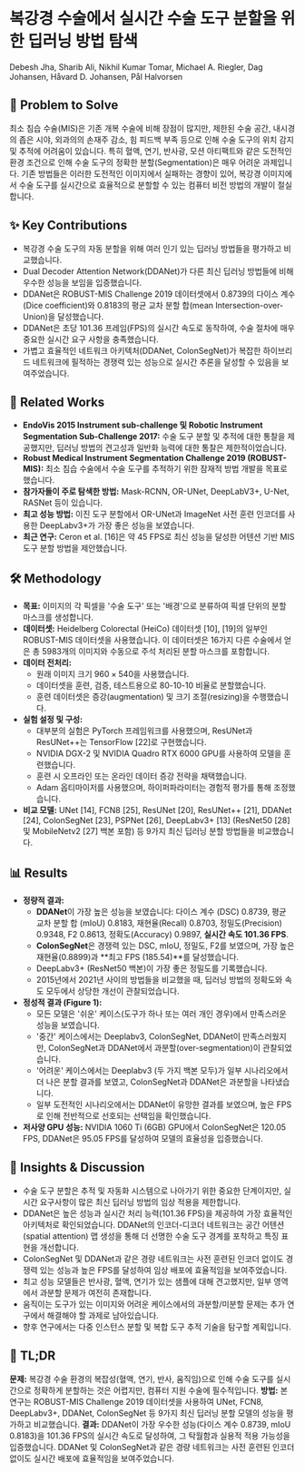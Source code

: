 # 복강경 수술에서 실시간 수술 도구 분할을 위한 딥러닝 방법 탐색
Debesh Jha, Sharib Ali, Nikhil Kumar Tomar, Michael A. Riegler, Dag Johansen, Håvard D. Johansen, Pål Halvorsen

## 🧩 Problem to Solve
최소 침습 수술(MIS)은 기존 개복 수술에 비해 장점이 많지만, 제한된 수술 공간, 내시경의 좁은 시야, 외과의의 손재주 감소, 힘 피드백 부족 등으로 인해 수술 도구의 위치 감지 및 추적에 어려움이 있습니다. 특히 혈액, 연기, 반사광, 모션 아티팩트와 같은 도전적인 환경 조건으로 인해 수술 도구의 정확한 분할(Segmentation)은 매우 어려운 과제입니다. 기존 방법들은 이러한 도전적인 이미지에서 실패하는 경향이 있어, 복강경 이미지에서 수술 도구를 실시간으로 효율적으로 분할할 수 있는 컴퓨터 비전 방법의 개발이 절실합니다.

## ✨ Key Contributions
*   복강경 수술 도구의 자동 분할을 위해 여러 인기 있는 딥러닝 방법들을 평가하고 비교했습니다.
*   Dual Decoder Attention Network(DDANet)가 다른 최신 딥러닝 방법들에 비해 우수한 성능을 보임을 입증했습니다.
*   DDANet은 ROBUST-MIS Challenge 2019 데이터셋에서 0.8739의 다이스 계수(Dice coefficient)와 0.8183의 평균 교차 분할 합(mean Intersection-over-Union)을 달성했습니다.
*   DDANet은 초당 101.36 프레임(FPS)의 실시간 속도로 동작하여, 수술 절차에 매우 중요한 실시간 요구 사항을 충족했습니다.
*   가볍고 효율적인 네트워크 아키텍처(DDANet, ColonSegNet)가 복잡한 하이브리드 네트워크에 필적하는 경쟁력 있는 성능으로 실시간 추론을 달성할 수 있음을 보여주었습니다.

## 📎 Related Works
*   **EndoVis 2015 Instrument sub-challenge 및 Robotic Instrument Segmentation Sub-Challenge 2017:** 수술 도구 분할 및 추적에 대한 통찰을 제공했지만, 딥러닝 방법의 견고성과 일반화 능력에 대한 통찰은 제한적이었습니다.
*   **Robust Medical Instrument Segmentation Challenge 2019 (ROBUST-MIS):** 최소 침습 수술에서 수술 도구를 추적하기 위한 잠재적 방법 개발을 목표로 했습니다.
*   **참가자들이 주로 탐색한 방법:** Mask-RCNN, OR-UNet, DeepLabV3+, U-Net, RASNet 등이 있습니다.
*   **최고 성능 방법:** 이진 도구 분할에서 OR-UNet과 ImageNet 사전 훈련 인코더를 사용한 DeepLabv3+가 가장 좋은 성능을 보였습니다.
*   **최근 연구:** Ceron et al. [16]은 약 45 FPS로 최신 성능을 달성한 어텐션 기반 MIS 도구 분할 방법을 제안했습니다.

## 🛠️ Methodology
*   **목표:** 이미지의 각 픽셀을 '수술 도구' 또는 '배경'으로 분류하여 픽셀 단위의 분할 마스크를 생성합니다.
*   **데이터셋:** Heidelberg Colorectal (HeiCo) 데이터셋 [10], [19]의 일부인 ROBUST-MIS 데이터셋을 사용했습니다. 이 데이터셋은 16가지 다른 수술에서 얻은 총 5983개의 이미지와 수동으로 주석 처리된 분할 마스크를 포함합니다.
*   **데이터 전처리:**
    *   원래 이미지 크기 $960 \times 540$을 사용했습니다.
    *   데이터셋을 훈련, 검증, 테스트용으로 80-10-10 비율로 분할했습니다.
    *   훈련 데이터셋은 증강(augmentation) 및 크기 조절(resizing)을 수행했습니다.
*   **실험 설정 및 구성:**
    *   대부분의 실험은 PyTorch 프레임워크를 사용했으며, ResUNet과 ResUNet++는 TensorFlow [22]로 구현했습니다.
    *   NVIDIA DGX-2 및 NVIDIA Quadro RTX 6000 GPU를 사용하여 모델을 훈련했습니다.
    *   훈련 시 오프라인 또는 온라인 데이터 증강 전략을 채택했습니다.
    *   Adam 옵티마이저를 사용했으며, 하이퍼파라미터는 경험적 평가를 통해 조정했습니다.
*   **비교 모델:** UNet [14], FCN8 [25], ResUNet [20], ResUNet++ [21], DDANet [24], ColonSegNet [23], PSPNet [26], DeepLabv3+ [13] (ResNet50 [28] 및 MobileNetv2 [27] 백본 포함) 등 9가지 최신 딥러닝 분할 방법들을 비교했습니다.

## 📊 Results
*   **정량적 결과:**
    *   **DDANet**이 가장 높은 성능을 보였습니다: 다이스 계수 (DSC) 0.8739, 평균 교차 분할 합 (mIoU) 0.8183, 재현율(Recall) 0.8703, 정밀도(Precision) 0.9348, F2 0.8613, 정확도(Accuracy) 0.9897, **실시간 속도 101.36 FPS**.
    *   **ColonSegNet**은 경쟁력 있는 DSC, mIoU, 정밀도, F2를 보였으며, 가장 높은 재현율(0.8899)과 **최고 FPS (185.54)**를 달성했습니다.
    *   DeepLabv3+ (ResNet50 백본)이 가장 좋은 정밀도를 기록했습니다.
    *   2015년에서 2021년 사이의 방법들을 비교했을 때, 딥러닝 방법의 정확도와 속도 모두에서 상당한 개선이 관찰되었습니다.
*   **정성적 결과 (Figure 1):**
    *   모든 모델은 '쉬운' 케이스(도구가 하나 또는 여러 개인 경우)에서 만족스러운 성능을 보였습니다.
    *   '중간' 케이스에서는 Deeplabv3, ColonSegNet, DDANet이 만족스러웠지만, ColonSegNet과 DDANet에서 과분할(over-segmentation)이 관찰되었습니다.
    *   '어려운' 케이스에서는 Deeplabv3 (두 가지 백본 모두)가 일부 시나리오에서 더 나은 분할 결과를 보였고, ColonSegNet과 DDANet은 과분할을 나타냈습니다.
    *   일부 도전적인 시나리오에서는 DDANet이 유망한 결과를 보였으며, 높은 FPS로 인해 전반적으로 선호되는 선택임을 확인했습니다.
*   **저사양 GPU 성능:** NVIDIA 1060 Ti (6GB) GPU에서 ColonSegNet은 120.05 FPS, DDANet은 95.05 FPS를 달성하여 모델의 효율성을 입증했습니다.

## 🧠 Insights & Discussion
*   수술 도구 분할은 추적 및 자동화 시스템으로 나아가기 위한 중요한 단계이지만, 실시간 요구사항이 많은 최신 딥러닝 방법의 임상 적용을 제한합니다.
*   DDANet은 높은 성능과 실시간 처리 능력(101.36 FPS)을 제공하여 가장 효율적인 아키텍처로 확인되었습니다. DDANet의 인코더-디코더 네트워크는 공간 어텐션(spatial attention) 맵 생성을 통해 더 선명한 수술 도구 경계를 포착하고 특징 표현을 개선합니다.
*   ColonSegNet 및 DDANet과 같은 경량 네트워크는 사전 훈련된 인코더 없이도 경쟁력 있는 성능과 높은 FPS를 달성하여 임상 배포에 효율적임을 보여주었습니다.
*   최고 성능 모델들은 반사광, 혈액, 연기가 있는 샘플에 대해 견고했지만, 일부 영역에서 과분할 문제가 여전히 존재합니다.
*   움직이는 도구가 있는 이미지와 어려운 케이스에서의 과분할/미분할 문제는 추가 연구에서 해결해야 할 과제로 남아있습니다.
*   향후 연구에서는 다중 인스턴스 분할 및 복합 도구 추적 기술을 탐구할 계획입니다.

## 📌 TL;DR
**문제:** 복강경 수술 환경의 복잡성(혈액, 연기, 반사, 움직임)으로 인해 수술 도구를 실시간으로 정확하게 분할하는 것은 어렵지만, 컴퓨터 지원 수술에 필수적입니다.
**방법:** 본 연구는 ROBUST-MIS Challenge 2019 데이터셋을 사용하여 UNet, FCN8, DeepLabv3+, DDANet, ColonSegNet 등 9가지 최신 딥러닝 분할 모델의 성능을 평가하고 비교했습니다.
**결과:** DDANet이 가장 우수한 성능(다이스 계수 0.8739, mIoU 0.8183)을 101.36 FPS의 실시간 속도로 달성하여, 그 탁월함과 실용적 적용 가능성을 입증했습니다. DDANet 및 ColonSegNet과 같은 경량 네트워크는 사전 훈련된 인코더 없이도 실시간 배포에 효율적임을 보여주었습니다.